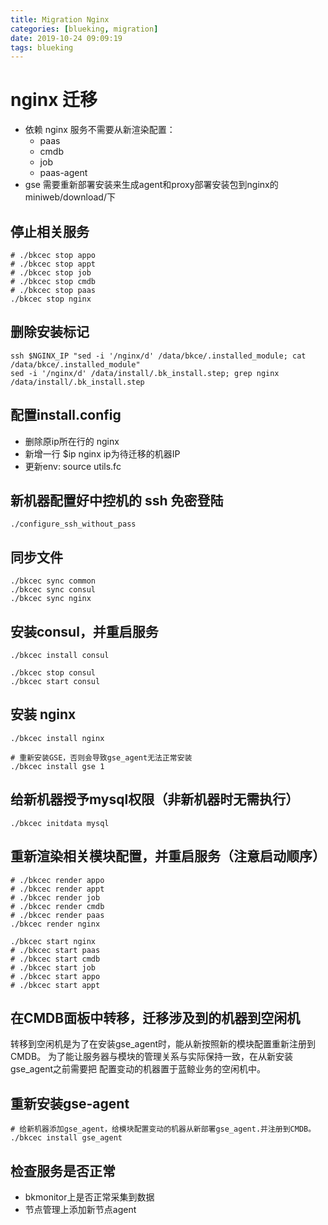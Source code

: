 ```yaml
---
title: Migration Nginx
categories: [blueking, migration]
date: 2019-10-24 09:09:19
tags: blueking
---
```

# nginx 迁移

- 依赖 nginx 服务不需要从新渲染配置：
  - paas
  - cmdb
  - job
  - paas-agent
- gse 需要重新部署安装来生成agent和proxy部署安装包到nginx的miniweb/download/下

## 停止相关服务

    # ./bkcec stop appo
    # ./bkcec stop appt
    # ./bkcec stop job
    # ./bkcec stop cmdb
    # ./bkcec stop paas
    ./bkcec stop nginx

## 删除安装标记

    ssh $NGINX_IP "sed -i '/nginx/d' /data/bkce/.installed_module; cat /data/bkce/.installed_module"
    sed -i '/nginx/d' /data/install/.bk_install.step; grep nginx /data/install/.bk_install.step

## 配置install.config

- 删除原ip所在行的 nginx
- 新增一行 $ip nginx ip为待迁移的机器IP
- 更新env: source utils.fc

## 新机器配置好中控机的 ssh 免密登陆

    ./configure_ssh_without_pass

## 同步文件

    ./bkcec sync common
    ./bkcec sync consul
    ./bkcec sync nginx

## 安装consul，并重启服务

    ./bkcec install consul
    
    ./bkcec stop consul
    ./bkcec start consul

## 安装 nginx

    ./bkcec install nginx

    # 重新安装GSE，否则会导致gse_agent无法正常安装     
    ./bkcec install gse 1

## 给新机器授予mysql权限（非新机器时无需执行）

    ./bkcec initdata mysql

## 重新渲染相关模块配置，并重启服务（注意启动顺序）

    # ./bkcec render appo
    # ./bkcec render appt
    # ./bkcec render job
    # ./bkcec render cmdb
    # ./bkcec render paas
    ./bkcec render nginx

    ./bkcec start nginx
    # ./bkcec start paas
    # ./bkcec start cmdb
    # ./bkcec start job
    # ./bkcec start appo
    # ./bkcec start appt

## 在CMDB面板中转移，迁移涉及到的机器到空闲机

转移到空闲机是为了在安装gse_agent时，能从新按照新的模块配置重新注册到CMDB。
为了能让服务器与模块的管理关系与实际保持一致，在从新安装gse_agent之前需要把
配置变动的机器置于蓝鲸业务的空闲机中。

## 重新安装gse-agent

    # 给新机器添加gse_agent，给模块配置变动的机器从新部署gse_agent.并注册到CMDB。
    ./bkcec install gse_agent

## 检查服务是否正常

- bkmonitor上是否正常采集到数据
- 节点管理上添加新节点agent
